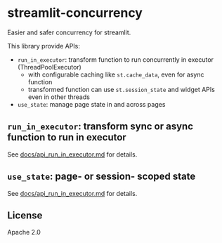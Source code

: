 # streamlit-concurrency

Easier and safer concurrency for streamlit.

This library provide APIs:

- `run_in_executor`: transform function to run concurrently in executor (ThreadPoolExecutor)
    - with configurable caching like `st.cache_data`, even for async function
    - transformed function can use `st.session_state` and widget APIs even in other threads
- `use_state`: manage page state in and across pages

## `run_in_executor`: transform sync or async function to run in executor

See [docs/api_run_in_executor.md](docs/api_run_in_executor.md) for details.

## `use_state`: page- or session- scoped state

See [docs/api_run_in_executor.md](docs/api_run_in_executor.md) for details.



## License

Apache 2.0